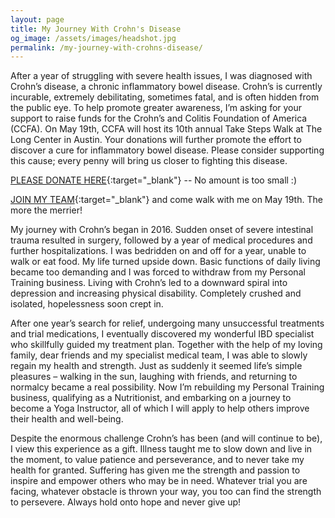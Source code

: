 ```yaml
---
layout: page
title: My Journey With Crohn's Disease
og_image: /assets/images/headshot.jpg
permalink: /my-journey-with-crohns-disease/
---
```

After a year of struggling with severe health issues, I was diagnosed with Crohn’s disease,
a chronic inflammatory bowel disease. Crohn’s is currently incurable, extremely debilitating,
sometimes fatal, and is often hidden from the public eye. To help promote greater awareness,
I’m asking for your support to raise funds for the Crohn’s and Colitis Foundation of America (CCFA).
On May 19th, CCFA will host its 10th annual Take Steps Walk at The Long Center in Austin. Your
donations will further promote the effort to discover a cure for inflammatory bowel disease.
Please consider supporting this cause; every penny will bring us closer to fighting this disease.

[PLEASE DONATE HERE](http://online.ccfa.org/site/TR/TakeSteps/Chapter-HoustonGulfCoastSouthTexas?px=3519873&pg=personal&fr_id=7398){:target="_blank"} -- No amount is too small :)

[JOIN MY TEAM](http://online.ccfa.org/site/TR/TakeSteps/Chapter-HoustonGulfCoastSouthTexas?px=3519873&pg=personal&fr_id=7398){:target="_blank"}
and come walk with me on May 19th. The more the merrier!

My journey with Crohn’s began in 2016. Sudden onset of severe intestinal trauma resulted in
surgery, followed by a year of medical procedures and further hospitalizations. I was bedridden
on and off for a year, unable to walk or eat food. My life turned upside down. Basic functions
of daily living became too demanding and I was forced to withdraw from my Personal Training
business. Living with Crohn’s led to a downward spiral into depression and increasing physical
disability. Completely crushed and isolated, hopelessness soon crept in.

After one year’s search for relief, undergoing many unsuccessful treatments and trial medications,
I eventually discovered my wonderful IBD specialist who skillfully guided my treatment plan.
Together with the help of my loving family, dear friends and my specialist medical team, I was
able to slowly regain my health and strength. Just as suddenly it seemed life’s simple pleasures
– walking in the sun, laughing with friends, and returning to normalcy became a real possibility.
Now I’m rebuilding my Personal Training business, qualifying as a Nutritionist, and embarking on a
journey to become a Yoga Instructor, all of which I will apply to help others improve their health
and well-being.

Despite the enormous challenge Crohn’s has been (and will continue to be), I view this experience
as a gift. Illness taught me to slow down and live in the moment, to value patience and perseverance,
and to never take my health for granted. Suffering has given me the strength and passion to inspire
and empower others who may be in need. Whatever trial you are facing, whatever obstacle is thrown
your way, you too can find the strength to persevere. Always hold onto hope and never give up!
